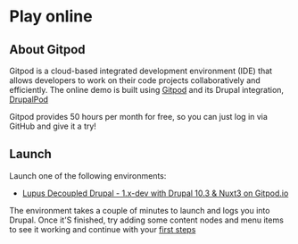 # Play online

## About Gitpod

Gitpod is a cloud-based integrated development environment (IDE) that allows developers to work on their code projects collaboratively and efficiently. The online demo is built using [Gitpod](https://gitpod.io) and its Drupal integration, [DrupalPod](https://www.drupal.org/docs/develop/development-tools/drupalpod/getting-started)


Gitpod provides 50 hours per month for free, so you can just log in via GitHub and give it a try!


## Launch

Launch one of the following environments:

- [Lupus Decoupled Drupal - 1.x-dev with Drupal 10.3 & Nuxt3 on Gitpod.io](https://gitpod.io/new/#DP_PROJECT_NAME=lupus_decoupled,DP_ISSUE_BRANCH=1.x,DP_PROJECT_TYPE=project_module,DP_MODULE_VERSION=1.x,DP_CORE_VERSION=10.3,DP_PATCH_FILE=,FRONTEND_REPOSITORY=https%3A%2F%2Fgithub.com%2Fdrunomics%2Flupus-decoupled-nuxt3-demo,CUSTOM_ELEMENTS_VERSION=3.*@beta,DP_INSTALL_PROFILE=standard/https://github.com/drunomics/lupus-decoupled-project)


The environment takes a couple of minutes to launch and logs you into Drupal. Once it'S finished, try adding some content nodes and menu items to see it working and continue with your [first steps](/get-started/first-steps)

